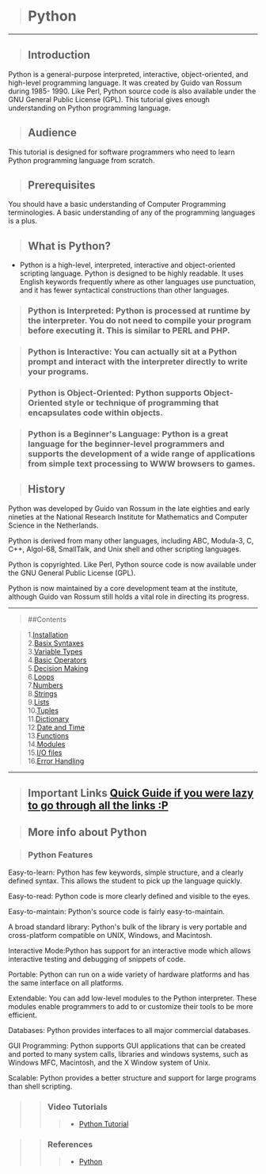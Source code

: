 
># Python

----

>## Introduction 

Python is a general-purpose interpreted, interactive, object-oriented, and high-level programming language. It was created by Guido van Rossum during 1985- 1990. Like Perl, Python source code is also available under the GNU General Public License (GPL). This tutorial gives enough understanding on Python programming language.

>## Audience

This tutorial is designed for software programmers who need to learn Python programming language from scratch.

>## Prerequisites

You should have a basic understanding of Computer Programming terminologies. A basic understanding of any of the programming languages is a plus.


>## What is Python? 

-  Python is a high-level, interpreted, interactive and object-oriented scripting language. Python is designed to be highly readable. It uses English keywords frequently where as other languages use punctuation, and it has fewer syntactical constructions than other languages.


>### Python is Interpreted: Python is processed at runtime by the interpreter. You do not need to compile your program before executing it. This is similar to PERL and PHP.

>### Python is Interactive: You can actually sit at a Python prompt and interact with the interpreter directly to write your programs.

>### Python is Object-Oriented: Python supports Object-Oriented style or technique of programming that encapsulates code within objects.

>### Python is a Beginner's Language: Python is a great language for the beginner-level programmers and supports the development of a wide range of applications from simple text processing to WWW browsers to games.


>## History

Python was developed by Guido van Rossum in the late eighties and early nineties at the National Research Institute for Mathematics and Computer Science in the Netherlands.

Python is derived from many other languages, including ABC, Modula-3, C, C++, Algol-68, SmallTalk, and Unix shell and other scripting languages.

Python is copyrighted. Like Perl, Python source code is now available under the GNU General Public License (GPL).

Python is now maintained by a core development team at the institute, although Guido van Rossum still holds a vital role in directing its progress.

----

>##Contents

>1.[Installation](http://www.tutorialspoint.com/python/python_environment.htm)<br>
2.[Basix Syntaxes](http://www.tutorialspoint.com/python/python_basic_syntax.htm)<br>
3.[Variable Types](http://www.tutorialspoint.com/python/python_variable_types.htm)<br>
4.[Basic Operators](http://www.tutorialspoint.com/python/python_basic_operators.htm)<br>
5.[Decision Making](http://www.tutorialspoint.com/python/python_decision_making.htm)<br>
6.[Loops](http://www.tutorialspoint.com/python/python_loops.htm)<br>
7.[Numbers](http://www.tutorialspoint.com/python/python_numbers.htm)<br>
8.[Strings](http://www.tutorialspoint.com/python/python_strings.htm)<br>
9.[Lists](http://www.tutorialspoint.com/python/python_lists.htm)<br>
10.[Tuples](http://www.tutorialspoint.com/python/python_tuples.htm)<br>
11.[Dictionary](http://www.tutorialspoint.com/python/python_dictionary.htm)<br>
12.[Date and Time](http://www.tutorialspoint.com/python/python_date_time.htm)<br>
13.[Functions](http://www.tutorialspoint.com/python/python_functions.htm)<br>
14.[Modules](http://www.tutorialspoint.com/python/python_modules.htm)<br>
15.[I/O files](http://www.tutorialspoint.com/python/python_files_io.htm)<br>
16.[Error Handling](http://www.tutorialspoint.com/python/python_exceptions.htm)<br>

---

>## Important Links [Quick Guide if you were lazy to go through all the links :P](http://www.tutorialspoint.com/python/python_quick_guide.htm)<br>

>## More info about Python

>### Python Features

 Easy-to-learn: Python has few keywords, simple structure, and a clearly defined syntax. This allows the student to pick up the language quickly.

 Easy-to-read: Python code is more clearly defined and visible to the eyes.

 Easy-to-maintain: Python's source code is fairly easy-to-maintain.

 A broad standard library: Python's bulk of the library is very portable and cross-platform compatible on UNIX, Windows, and Macintosh.

 Interactive Mode:Python has support for an interactive mode which allows interactive testing and debugging of snippets of code.

 Portable: Python can run on a wide variety of hardware platforms and has the same interface on all platforms.

 Extendable: You can add low-level modules to the Python interpreter. These modules enable programmers to add to or customize their tools to be more efficient.

 Databases: Python provides interfaces to all major commercial databases.

 GUI Programming: Python supports GUI applications that can be created and ported to many system calls, libraries and windows systems, such as Windows MFC, Macintosh, and the X Window system of Unix.

 Scalable: Python provides a better structure and support for large programs than shell scripting.

>>### Video Tutorials 
>>>-  [Python Tutorial](https://thenewboston.com/videos.php?cat=36)

>>### References
>>>- [Python](http://www.tutorialspoint.com/python/)
